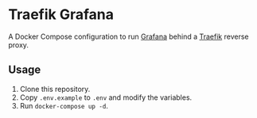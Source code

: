 # Traefik Grafana

A Docker Compose configuration to run [Grafana](https://grafana.com/) behind a [Traefik](https://traefik.io/) reverse proxy.

## Usage

1. Clone this repository.
2. Copy `.env.example` to `.env` and modify the variables.
3. Run `docker-compose up -d`.
